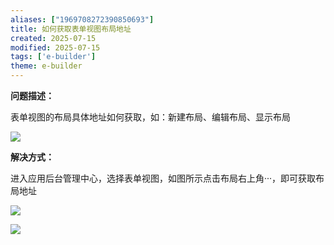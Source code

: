 ```yaml
---
aliases: ["1969708272390850693"]
title: 如何获取表单视图布局地址
created: 2025-07-15
modified: 2025-07-15
tags: ['e-builder']
theme: e-builder
---
```


**问题描述：**

表单视图的布局具体地址如何获取，如：新建布局、编辑布局、显示布局

![](5dc7c5042a1292bf9229c651e61e8f28.jpg)

**解决方式：**

进入应用后台管理中心，选择表单视图，如图所示点击布局右上角···，即可获取布局地址

![](e468daf5809cad35215241fe64345bce.jpg)

![](caf2a7fa9a2960815de915a8f875fd42.jpg)